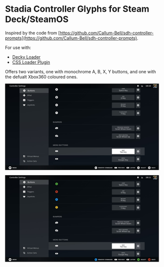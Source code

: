 # Stadia Controller Glyphs for Steam Deck/SteamOS

Inspired by the code from [https://github.com/Callum-Bell/sdh-controller-prompts](https://github.com/Callum-Bell/sdh-controller-prompts).

For use with:

* [Decky Loader](https://github.com/SteamDeckHomebrew/decky-loader)
* [CSS Loader Plugin](https://github.com/suchmememanyskill/SDH-CssLoader)

Offers two variants, one with monochrome A, B, X, Y buttons, and one with the defualt Xbox360 coloured ones.

![](imgs/mono.jpg)

![](imgs/coloured.jpg)